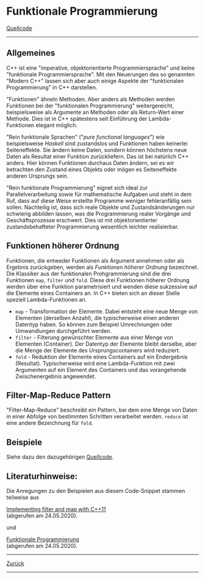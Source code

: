 # Funktionale Programmierung

[Quellcode](FunctionalProgramming.cpp)

---

## Allgemeines

C++ ist eine "imperative, objektorientierte Programmiersprache" und keine "funktionale Programmiersprache".
Mit den Neuerungen des so genannten "Modern C++" lassen sich aber auch
einige Aspekte der "funktionalen Programmierung" in C++ darstellen.

"Funktionen" ähneln Methoden. Aber anders als Methoden werden Funktionen bei der "funktionalen Programmierung" weitergereicht, beispielsweise als Argumente an Methoden oder als Return-Wert einer Methode.
Dies ist in C++ spätestens seit Einführung der Lambda-Funktionen elegant möglich.

"Rein funktionale Sprachen" ("*pure functional languages*") wie beispielsweise *Haskell* sind zustandslos und Funktionen haben keinerlei Seiteneffekte. Sie ändern keine Daten, sondern können höchstens neue Daten als Resultat einer Funktion zurückliefern.
Das ist bei natürlich C++ anders. Hier können Funktionen durchaus Daten ändern, sei es wir betrachten
den Zustand eines Objekts oder mögen es Seiteneffekte anderen Ursprungs sein.

"Rein funktionale Programmierung" eignet sich ideal zur Parallelverarbeitung sowie für mathematische Aufgaben und steht in dem Ruf,
dass auf diese Weise erstellte Programme weniger fehleranfällig sein sollen.
Nachteilig ist, dass sich reale Objekte und Zustandsänderungen nur schwierig abbilden lassen, was die Programmierung realer Vorgänge und Geschäftsprozesse erschwert.
Dies ist mit objektorientierter zustandsbehafteter Programmierung wesentlich leichter realisierbar.

## Funktionen höherer Ordnung

Funktionen, die entweder Funktionen als Argument annehmen oder als Ergebnis zurückgeben, werden als
*Funktionen höherer Ordnung* bezeichnet. Die Klassiker aus der funktionalen Prohgrammierung sind die drei
Funktionen `map`, `filter` und `fold`. Diese drei Funktionen höherer Ordnung werden über eine Funktion parametrisiert
und wenden diese sukzessive auf die Elemente eines Containers an. In C++ bieten sich an dieser Stelle
speziell Lambda-Funktionen an.

  * `map` - Transformation der Elemente. Dabei entsteht eine neue Menge von Elementen (derselben Anzahl), die typischerweise
    einen anderen Datentyp haben. So können zum Beispiel Umrechnungen oder Umwandlungen durchgeführt werden.
  * `filter` - Filterung gewünschter Elemente aus einer Menge von Elementen (Container).
    Der Datentyp der Elemente bleibt derselbe, aber die Menge der Elemente des Ursprungscontainers wird reduziert.
  * `fold` - Reduktion der Elemente eines Containers auf ein Endergebnis (Resultat). Typischerweise wird eine Lambda-Funktion
    mit zwei Argumenten auf ein Element des Containers und das vorangehende Zwischenergebnis angewendet.


## Filter-Map-Reduce Pattern

"Filter-Map-Reduce" beschreibt ein Pattern, bei dem eine Menge von Daten in einer Abfolge von bestimmten Schritten verarbeitet werden.
`reduce` ist eine andere Bezeichnung für `fold`.

## Beispiele

Siehe dazu den dazugehörigen [Quellcode](FunctionalProgramming.cpp).

## Literaturhinweise:

Die Anregungen zu den Beispielen aus diesem Code-Snippet stammen teilweise aus

[Implementing filter and map with C++11](https://bastian.rieck.me/blog/posts/2016/filter_map_cxx11/)<br>(abgerufen am 24.05.2020).

und 

[Funktionale Programmierung](https://www.torsten-horn.de/techdocs/java-lambdas.htm/)<br>(abgerufen am 24.05.2020).







---

[Zurück](../../Readme.md)

---
